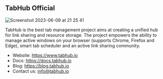 ## TabHub Official
![Screenshot 2023-06-09 at 21 25 41](https://github.com/tabhub-official/.github/assets/56880684/7cb6b404-6b86-4b81-bc79-4ac5482e76b1)

TabHub is the best tab management project aims at creating a unified hub for link sharing and resource storage. The project empowers the ability to manage active windows on your browser (supports Chrome, Firefox and Edge), smart tab scheduler and an active link sharing community. 

- Website: https://www.tabhub.io
- Docs: https://docs.tabhub.io
- Blog: https://blog.tabhub.io
- Contact us: info@tabhub.io
